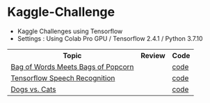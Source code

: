 # Kaggle-Challenge
<ul>
  <li>Kaggle Challenges using Tensorflow</li>
  <li>Settings : Using Colab Pro GPU / Tensorflow 2.4.1 / Python 3.7.10</li>
</ul>

<table>
  <tr>
    <th>Topic</th>
    <th>Review</th>
    <th>Code</th>
  </tr>
  <tr>
    <td><a href="https://www.kaggle.com/c/word2vec-nlp-tutorial">Bag of Words Meets Bags of Popcorn</a></td>
    <td><a href=""></a></td>
    <td><a href="https://github.com/Jieun1018/Kaggle-Challenge/blob/main/Bag_of_Words_Meets_Bags_of_Popcorn.ipynb">code</a></td>
  </tr>
  <tr>
    <td><a href="https://www.kaggle.com/c/tensorflow-speech-recognition-challenge">Tensorflow Speech Recognition</a></td>
    <td><a href=""></a></td>
    <td><a href="https://github.com/Jieun1018/Kaggle-Challenge/blob/main/Tensorflow_Speech_Recognition.ipynb">code</a></td>
  </tr>
  <tr>
    <td><a href="https://www.kaggle.com/c/dogs-vs-cats/">Dogs vs. Cats</a></td>
    <td><a href=""></a></td>
    <td><a href="">code</a></td>
  </tr>
</table>
